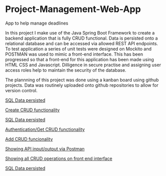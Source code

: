 # Project-Management-Web-App
App to help manage deadlines

In this project I make use of the Java Spring Boot Framework to create a backend application that is fully CRUD functional. Data is persisted onto a relational database and can be accessed via allowed REST API endpoints. To test
application a series of unit tests were designed on Mockito and POSTMAN was used to mimic a front-end interface.
This has been progressed so that a front-end for this application has been made using HTML CSS and Javascript. Dilligence in secure practise and assigning user access roles help to maintain the security of the database. 

The plannning of this project was done using a kanban board using github projects. Data was routinely uploaded onto github repositories to allow for version control.

[SQL Data persisted](reposqltable.PNG)

[Create CRUD functionality](reposignup.PNG)

[SQL Data persisted](repoupdateCRUD.PNG)

[Authentication/Get CRUD functionality](repologin.PNG)

[Add CRUD funcionality](repoaddcrud.PNG)

[Showing API input/output via Postman](repoPostman.PNG)

[Showing all CRUD operations on front end interface](repoCRUD.PNG)

[SQL Data persisted](repoBoard.PNG)

